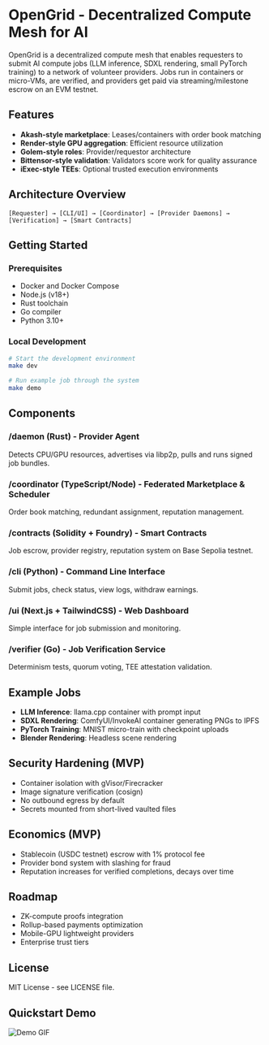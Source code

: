 










# OpenGrid - Decentralized Compute Mesh for AI

OpenGrid is a decentralized compute mesh that enables requesters to submit AI compute jobs (LLM inference, SDXL rendering, small PyTorch training) to a network of volunteer providers. Jobs run in containers or micro-VMs, are verified, and providers get paid via streaming/milestone escrow on an EVM testnet.

## Features

- **Akash-style marketplace**: Leases/containers with order book matching
- **Render-style GPU aggregation**: Efficient resource utilization
- **Golem-style roles**: Provider/requestor architecture
- **Bittensor-style validation**: Validators score work for quality assurance
- **iExec-style TEEs**: Optional trusted execution environments

## Architecture Overview

```
[Requester] → [CLI/UI] → [Coordinator] → [Provider Daemons] → [Verification] → [Smart Contracts]
```

## Getting Started

### Prerequisites

- Docker and Docker Compose
- Node.js (v18+)
- Rust toolchain
- Go compiler
- Python 3.10+

### Local Development

```bash
# Start the development environment
make dev

# Run example job through the system
make demo
```

## Components

### /daemon (Rust) - Provider Agent

Detects CPU/GPU resources, advertises via libp2p, pulls and runs signed job bundles.

### /coordinator (TypeScript/Node) - Federated Marketplace & Scheduler

Order book matching, redundant assignment, reputation management.

### /contracts (Solidity + Foundry) - Smart Contracts

Job escrow, provider registry, reputation system on Base Sepolia testnet.

### /cli (Python) - Command Line Interface

Submit jobs, check status, view logs, withdraw earnings.

### /ui (Next.js + TailwindCSS) - Web Dashboard

Simple interface for job submission and monitoring.

### /verifier (Go) - Job Verification Service

Determinism tests, quorum voting, TEE attestation validation.

## Example Jobs

- **LLM Inference**: llama.cpp container with prompt input
- **SDXL Rendering**: ComfyUI/InvokeAI container generating PNGs to IPFS
- **PyTorch Training**: MNIST micro-train with checkpoint uploads
- **Blender Rendering**: Headless scene rendering

## Security Hardening (MVP)

- Container isolation with gVisor/Firecracker
- Image signature verification (cosign)
- No outbound egress by default
- Secrets mounted from short-lived vaulted files

## Economics (MVP)

- Stablecoin (USDC testnet) escrow with 1% protocol fee
- Provider bond system with slashing for fraud
- Reputation increases for verified completions, decays over time

## Roadmap

- ZK-compute proofs integration
- Rollup-based payments optimization
- Mobile-GPU lightweight providers
- Enterprise trust tiers

## License

MIT License - see LICENSE file.

## Quickstart Demo

![Demo GIF](docs/demo.gif)










